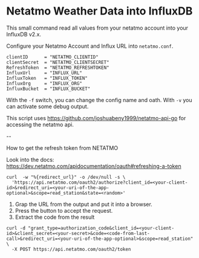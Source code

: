 # Netatmo Weather Data into InfluxDB

This small command read all values from your netatmo account into your InfluxDB v2.x.

Configure your Netatmo Account and Influx URL into `netatmo.conf`.

```
clientID      = "NETATMO_CLIENTID"
clientSecret  = "NETATMO_CLIENTSECRET"
RefreshToken  = "NETATMO_REFRESHTOKEN"
InfluxUrl     = "INFLUX_URL"
InfluxToken   = "INFLUX_TOKEN"
InfluxOrg     = "INFLUX_ORG"
InfluxBucket  = "INFLUX_BUCKET"
```

With the `-f` switch, you can change the config name and oath.
With `-v` you can activate some debug output.

This script uses https://github.com/joshuabeny1999/netatmo-api-go for 
accessing the netatmo api.

--

How to get the refresh token from NETATMO

Look into the docs: https://dev.netatmo.com/apidocumentation/oauth#refreshing-a-token

```shell
curl  -w "%{redirect_url}" -o /dev/null -s \
  'https://api.netatmo.com/oauth2/authorize?client_id=<your-client-id>&redirect_uri=<your-uri-of-the-app-optional>&scope=read_station&state=<random>'
```

1. Grap the URL from the output and put it into a browser.
2. Press the button to accept the request.
3. Extract the code from the result

```shell
curl -d "grant_type=authorization_code&client_id=<your-client-id>&client_secret=<your-secret>&code=<code-from-last-call>&redirect_uri=<your-uri-of-the-app-optional>&scope=read_station" \
  -X POST https://api.netatmo.com/oauth2/token
```
